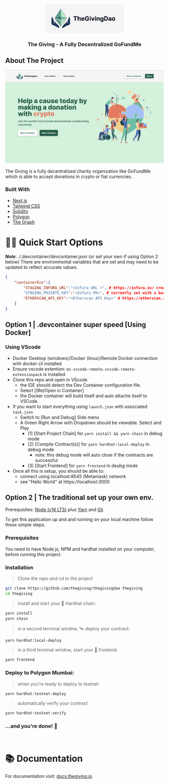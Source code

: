 <div id="top"></div>

<br />
<div align="center" className="bg-white">
  <a href="https://github.com/thegiving/thegivingdao/">
    <img className="bg-white" src="packages/frontend/public/logo_with_text.png" alt="Logo" width="250" height="90">
  </a>

<h3 align="center">The Giving - A Fully Decentralized GoFundMe</h3>

</div>

## About The Project

[![Product Name Screen Shot][product-screenshot]](https://github.com/thegiving/thegivingdao/)

The Giving is a fully decentralized charity organization like GoFundMe which is able to accept donations in crypto or fiat currencies.

### Built With

- [Next.js](https://nextjs.org/docs)
- [Tailwind CSS](https://tailwindcss.com/)
- [Solidity](https://soliditylang.org/)
- [Polygon](https://polygon.technology/)
- [The Graph](https://thegraph.com/en/)

<!-- GETTING STARTED -->

# 🏄‍♂️ Quick Start Options

**_Note_**: ./.devcontainer/devcontainer.json (or set your own if using Option 2 below) There are environmental variables
that are set and may need to be updated to reflect accurate values.

```json
{
    "containerEnv":{
        "STAGING_INFURA_URL":"<Infura URL >", # https://infura.io/ create project Eth->mumbai
        "STAGING_PRIVATE_KEY":"<Infura PK>", # currently set with a burner
        "ETHERSCAN_API_KEY":"<Etherscan API Key>" # https://etherscan.io/myapikey (set one up for yourself)
    }
}
```

## Option 1 | .devcontainer super speed [Using Docker]

### Using VScode

- Docker Desktop (windows)/Docker (linux)/Remote Docker connection with docker cli installed
- Ensure vscode extention: `ms-vscode-remote.vscode-remote-extensionpack` is installed
- Clone this repo and open in VScode
  - the IDE should detect the Dev Container configuration file.
  - Select [(Re)Open in Container]
  - the Docker container will build itself and auto attache itself to VSCode.
- If you want to start everything using `launch.json` with associated `task.json`
  - Switch to [Run and Debug] Side menu
  - A Green Right Arrow with Dropdown should be viewable. Select and Play
    - (1) [Start Project Chain] for `yarn install && yarn chain` in debug mode
    - (2) [Compile Contract(s)] for `yarn hardhat:local-deploy` in debug mode
      - note: this debug mode will auto close if the contracts are successful
    - (3) [Start Frontend] for `yarn frontend` in deubg mode
- Once all this is setup, you should be able to:
  - connect using localhost:8545 (Metamask) network
  - see "Hello World" at https://localhost:3000

## Option 2 | The traditional set up your own env.

Prerequisites: [Node (v16 LTS)](https://nodejs.org/en/download/) plus [Yarn](https://classic.yarnpkg.com/en/docs/install/) and [Git](https://git-scm.com/downloads)

To get this application up and and running on your local machine follow these simple steps.

### Prerequisites

You need to have Node.js, NPM and hardhat installed on your computer, before running this project.

### Installation

> Clone the repo and cd to the project

```sh
git clone https://github.com/thegiving/thegivingdao thegiving
cd thegiving
```

> install and start your 👷‍ Hardhat chain:

```sh
yarn install
yarn chain
```

> in a second terminal window, 🛰 deploy your contract:

```sh
yarn hardhat:local-deploy
```

> in a third terminal window, start your 📱 frontend:

```sh
yarn frontend
```

### Deploy to Polygon Mumbai:

> when you're ready to deploy to testnet:

```sh
yarn hardhat:testnet-deploy
```

> automatically verify your contract:

```sh
yarn hardhat:testnet-verify
```

### ...and you're done! 🎉

<br>

# 📚 Documentation

For documentation visit: [docs.thegiving.io](https://www.notion.so/EthOnline-Decentralized-GoFundMe-65275a7a75d745c0aa95731627d96d0c)

<!-- > Get your contract address and paste in in `connectContract.js`

> Deploy subgraph in `subragph` directory by following steps in `subgraph/README.md` (optional, since it is already deployed in hosted service)

> Get subgraph query endpoint after deployment and update it in `apollo-client.js`

    ```js
    const client = new ApolloClient({
      uri: "YOUR_SUBGRAPH_LINK_HERE", // <-- Update this
      cache: new InMemoryCache(),
    });
    ``` -->

[product-screenshot]: packages/frontend/public/landing_page_sample.png
